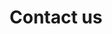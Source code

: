 ---
title: Contact us
headline: Contact us
copy: We strive to provide the best service possible with every contact. Get in touch with our team of customer support.
cta_link_text: Contact us
cta_copy: We strive to provide the best service possible with every contact. Get in touch with our team of customer support.
layout: contact
permalink: /contact/
featured_image: https://res.cloudinary.com/softcomux/image/upload/f_auto,q_auto/v1533916769/sfc/headers/contact-header.jpg
image_description: Table top displaying macbook
---